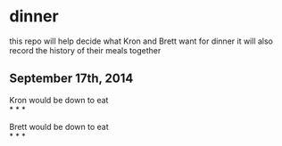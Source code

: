 dinner
======
this repo will help decide what Kron and Brett want for dinner
it will also record the history of their meals together

## September 17th, 2014

Kron would be down to eat  
* 
* 
* 

Brett would be down to eat  
* 
* 
* 

